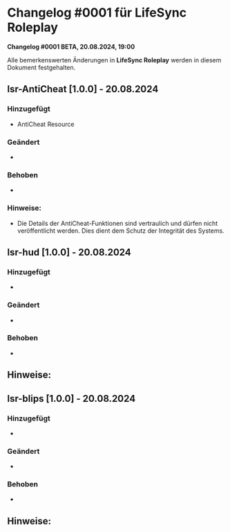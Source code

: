 # Changelog #0001 für LifeSync Roleplay
**Changelog #0001 BETA, 20.08.2024, 19:00**


Alle bemerkenswerten Änderungen in **LifeSync Roleplay** werden in diesem Dokument festgehalten.


## lsr-AntiCheat [1.0.0] - 20.08.2024

### Hinzugefügt
- AntiCheat Resource

### Geändert
-

### Behoben
-

### Hinweise:
- Die Details der AntiCheat-Funktionen sind vertraulich und dürfen nicht veröffentlicht werden. Dies dient dem Schutz der Integrität des Systems.


## lsr-hud [1.0.0] - 20.08.2024

### Hinzugefügt
- 

### Geändert
-

### Behoben
-

## Hinweise:


## lsr-blips [1.0.0] - 20.08.2024

### Hinzugefügt
- 

### Geändert
-

### Behoben
-

## Hinweise:
